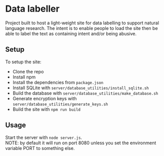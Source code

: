 # Data labeller

Project built to host a light-weight site for data labelling to support natural language research.
The intent is to enable people to load the site then be able to label the text as containing intent and/or being abusive.

## Setup

To setup the site:

* Clone the repo
* Install npm
* Install the dependencies from `package.json`
* Install SQLite with `server/database_utilities/install_sqlite.sh`
* Build the database with `server/database_utilities/make_database.sh`
* Generate encryption keys with `server/database_utilities/generate_keys.sh`
* Build the site with `npm run build`

## Usage

Start the server with `node server.js`.  
NOTE: by default it will run on port 8080 unless you set the environment variable PORT to something else.
